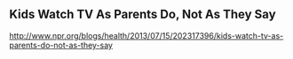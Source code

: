 
## Kids Watch TV As Parents Do, Not As They Say

http://www.npr.org/blogs/health/2013/07/15/202317396/kids-watch-tv-as-parents-do-not-as-they-say


